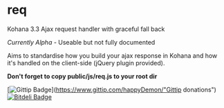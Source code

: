 req
===

Kohana 3.3 Ajax request handler with graceful fall back


*Currently Alpha* - Useable but not fully documented

Aims to standardise how you build your ajax response in Kohana and how it's handled on the client-side (jQuery plugin provided).

**Don't forget to copy public/js/req.js to your root dir**


[![Gittip Badge](http://img.shields.io/gittip/happyDemon.svg)](https://www.gittip.com/happyDemon/"Gittip donations")
[![Bitdeli Badge](https://d2weczhvl823v0.cloudfront.net/happyDemon/req/trend.png)](https://bitdeli.com/free "Bitdeli Badge")

